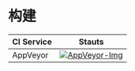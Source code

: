 # 构建

| CI Service | Stauts                          |
| ---------- | ------------------------------- |
| AppVeyor   | [![AppVeyor-Img]][AppVeyor-Url] |


[AppVeyor-Img]:https://ci.appveyor.com/api/projects/status/elf7njee7eewnmco/branch/blog?svg=true
[AppVeyor-Url]:https://ci.appveyor.com/project/linianhui/linianhui-github-io/branch/blog